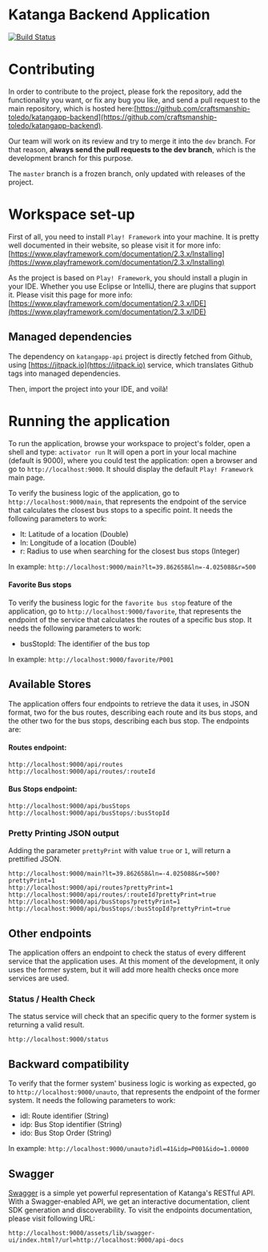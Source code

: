 # Katanga Backend Application

[![Build Status](https://travis-ci.org/craftsmanship-toledo/katangapp-backend.svg)](https://travis-ci.org/craftsmanship-toledo/katangapp-backend)

# Contributing
In order to contribute to the project, please fork the repository, add the
functionality you want, or fix any bug you like, and send a pull request to the
main repository, which is hosted here:[https://github.com/craftsmanship-toledo/katangapp-backend](https://github.com/craftsmanship-toledo/katangapp-backend).

Our team will work on its review and try to merge it into the `dev` branch. For
that reason, **always send the pull requests to the dev branch**, which is the
development branch for this purpose.

The `master` branch is a frozen branch, only updated with releases of the
project.

# Workspace set-up
First of all, you need to install `Play! Framework` into your machine. It is
pretty well documented in their website, so please visit it for more info:
[https://www.playframework.com/documentation/2.3.x/Installing](https://www.playframework.com/documentation/2.3.x/Installing)

As the project is based on `Play! Framework`, you should install a plugin in
your IDE. Whether you use Eclipse or IntelliJ, there are plugins that support
it. Please visit this page for more info:
[https://www.playframework.com/documentation/2.3.x/IDE](https://www.playframework.com/documentation/2.3.x/IDE)

## Managed dependencies
The dependency on `katangapp-api` project is directly fetched from Github, using
[https://jitpack.io](https://jitpack.io) service, which translates Github tags
into managed dependencies.

Then, import the project into your IDE, and voilà!

# Running the application
To run the application, browse your workspace to project's folder, open a shell
and type:
``
activator run
``
It will open a port in your local machine (default is 9000), where you could
test the application: open a browser and go to `http://localhost:9000`. It
should display the default `Play! Framework` main page.

To verify the business logic of the application, go to
`http://localhost:9000/main`, that represents the endpoint of the service
that calculates the closest bus stops to a specific point. It needs the
following parameters to work:

 - lt: Latitude of a location (Double)
 - ln: Longitude of a location (Double)
 - r: Radius to use when searching for the closest bus stops (Integer)

In example: `http://localhost:9000/main?lt=39.862658&ln=-4.025088&r=500`

#### Favorite Bus stops

To verify the business logic for the `favorite bus stop` feature of the
application, go to `http://localhost:9000/favorite`, that represents the
endpoint of the service that calculates the routes of a specific bus
stop. It needs the following parameters to work:

 - busStopId: The identifier of the bus top

In example: `http://localhost:9000/favorite/P001`

## Available Stores
The application offers four endpoints to retrieve the data it uses, in JSON
format, two for the bus routes, describing each route and its bus stops, and
the other two for the bus stops, describing each bus stop. The endpoints are:

#### Routes endpoint:
```
http://localhost:9000/api/routes
http://localhost:9000/api/routes/:routeId
```
#### Bus Stops endpoint:
```
http://localhost:9000/api/busStops
http://localhost:9000/api/busStops/:busStopId
```

### Pretty Printing JSON output

Adding the parameter `prettyPrint` with value `true` or `1`, will return a
prettified JSON.

```
http://localhost:9000/main?lt=39.862658&ln=-4.025088&r=500?prettyPrint=1
http://localhost:9000/api/routes?prettyPrint=1
http://localhost:9000/api/routes/:routeId?prettyPrint=true
http://localhost:9000/api/busStops?prettyPrint=1
http://localhost:9000/api/busStops/:busStopId?prettyPrint=true
```

## Other endpoints
The application offers an endpoint to check the status of every different
service that the application uses. At this moment of the development, it
only uses the former system, but it will add more health checks once more
services are used.

### Status / Health Check
The status service will check that an specific query to the former system
is returning a valid result.
```
http://localhost:9000/status
```

## Backward compatibility
To verify that the former system' business logic is working as expected, go to
`http://localhost:9000/unauto`, that represents the endpoint of the former
system. It needs the following parameters to work:

 - idl: Route identifier (String)
 - idp: Bus Stop identifier (String)
 - ido: Bus Stop Order (String)

In example: `http://localhost:9000/unauto?idl=41&idp=P001&ido=1.00000`

## Swagger
[Swagger](http://swagger.io/) is a simple yet powerful representation of
Katanga's RESTful API. With a Swagger-enabled API, we get an interactive
documentation, client SDK generation and discoverability. To visit the
endpoints documentation, please visit following URL:

`http://localhost:9000/assets/lib/swagger-ui/index.html?/url=http://localhost:9000/api-docs`